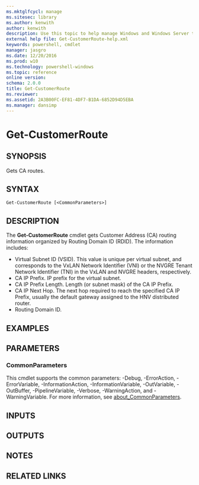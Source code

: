 ```yaml
---
ms.mktglfcycl: manage
ms.sitesec: library
ms.author: kenwith
author: kenwith
description: Use this topic to help manage Windows and Windows Server technologies with Windows PowerShell.
external help file: Get-CustomerRoute-help.xml
keywords: powershell, cmdlet
manager: jasgro
ms.date: 12/20/2016
ms.prod: w10
ms.technology: powershell-windows
ms.topic: reference
online version: 
schema: 2.0.0
title: Get-CustomerRoute
ms.reviewer:
ms.assetid: 2A3B00FC-EF81-4DF7-B1DA-6852D94D5EBA
ms.manager: dansimp
---
```


# Get-CustomerRoute

## SYNOPSIS
Gets CA routes.

## SYNTAX

```
Get-CustomerRoute [<CommonParameters>]
```

## DESCRIPTION
The **Get-CustomerRoute** cmdlet gets Customer Address (CA) routing information organized by Routing Domain ID (RDID).
The information includes: 

- Virtual Subnet ID (VSID).
This value is unique per virtual subnet, and corresponds to the VxLAN Network Identifier (VNI) or the NVGRE Tenant Network Identifier (TNI) in the VxLAN and NVGRE headers, respectively. 
- CA IP Prefix.
IP prefix for the virtual subnet. 
- CA IP Prefix Length.
Length (or subnet mask) of the CA IP Prefix. 
- CA IP Next Hop.
The next hop required to reach the specified CA IP Prefix, usually the default gateway assigned to the HNV distributed router. 
- Routing Domain ID.

## EXAMPLES


## PARAMETERS

### CommonParameters
This cmdlet supports the common parameters: -Debug, -ErrorAction, -ErrorVariable, -InformationAction, -InformationVariable, -OutVariable, -OutBuffer, -PipelineVariable, -Verbose, -WarningAction, and -WarningVariable. For more information, see [about_CommonParameters](http://go.microsoft.com/fwlink/?LinkID=113216).

## INPUTS

## OUTPUTS

## NOTES

## RELATED LINKS

